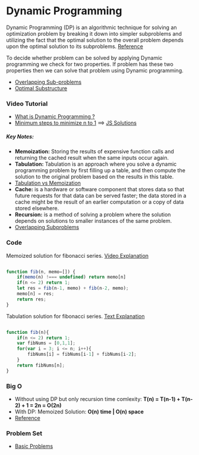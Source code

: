 
# Dynamic Programming

Dynamic Programming (DP) is an algorithmic technique for solving an optimization problem by breaking it down into simpler subproblems and utilizing the fact that the optimal solution to the overall problem depends upon the optimal solution to its subproblems. [Reference](https://www.educative.io/courses/grokking-dynamic-programming-patterns-for-coding-interviews/m2G1pAq0OO0)

To decide whether problem can be solved by applying Dynamic programming we check for two properties. If problem has these two properties then we can solve that problem using Dynamic programming.

- [Overlapping Sub-problems](https://algorithms.tutorialhorizon.com/introduction-to-dynamic-programming-fibonacci-series/)
- [Optimal Substructure](https://algorithms.tutorialhorizon.com/introduction-to-dynamic-programming-fibonacci-series/)


### Video Tutorial
- [What is Dynamic Programming ?](https://www.youtube.com/watch?v=vYquumk4nWw&ab_channel=CSDojo)
- [Minimum steps to minimize n to 1](https://www.youtube.com/watch?v=f2xi3c1S95M) ==> [JS Solutions](https://www.geeksforgeeks.org/minimum-steps-minimize-n-per-given-condition/)

##### Key Notes:
- **Memoization:** Storing the results of expensive function calls and returning the cached result when the same inputs occur again.
- **Tabulation:** Tabulation is an approach where you solve a dynamic programming problem by first filling up a table, and then compute the solution to the original problem based on the results in this table.
- [Tabulation vs Memoization](https://www.geeksforgeeks.org/tabulation-vs-memoization/)
- **Cache:** is a hardware or software component that stores data so that future requests for that data can be served faster; the data stored in a cache might be the result of an earlier computation or a copy of data stored elsewhere.
- **Recursion:** is a method of solving a problem where the solution depends on solutions to smaller instances of the same problem. 
- [Overlapping Subproblems](https://www.geeksforgeeks.org/overlapping-subproblems-property-in-dynamic-programming-dp-1/)


### Code
Memoized solution for fibonacci series. [Video Explanation](https://www.youtube.com/watch?v=e0CAbRVYAWg&ab_channel=CSDojo)

```javascript

function fib(n, memo=[]) {
    if(memo(n) !=== undefined) return memo[n]
    if(n <= 2) return 1;
    let res = fib(n-1, memo) + fib(n-2, memo);
    memo[n] = res;
    return res;
}

```
Tabulation solution for fibonacci series. [Text Explanation](https://www.geeksforgeeks.org/overlapping-subproblems-property-in-dynamic-programming-dp-1/)

```javascript

function fib(n){
    if(n <= 2) return 1;
    var fibNums = [0,1,1];
    for(var i = 3; i <= n; i++){
        fibNums[i] = fibNums[i-1] + fibNums[i-2];
    }
    return fibNums[n];
}

```

### Big O
- Without using DP but only recursion time comlexity: **T(n) = T(n-1) + T(n-2) + 1 = 2n = O(2n)**
- With DP: Memoized Solution: **O(n) time | O(n) space**
- [Reference](https://algorithms.tutorialhorizon.com/introduction-to-dynamic-programming-fibonacci-series/)


### Problem Set
- [Basic Problems](https://www.geeksforgeeks.org/dynamic-programming/#basicProblems)